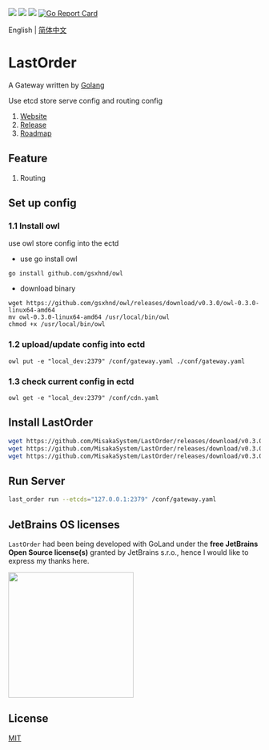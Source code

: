 [![](https://api.travis-ci.com/MisakaSystem/LastOrder.svg?branch=master)](https://travis-ci.com/MisakaSystem/LastOrder)
[![](https://img.shields.io/github/license/MisakaSystem/LastOrder)](https://opensource.org/licenses/MIT)
![](https://img.shields.io/github/v/release/MisakaSystem/LastOrder)
[![Go Report Card](https://goreportcard.com/badge/github.com/MisakaSystem/LastOrder)](https://goreportcard.com/report/github.com/MisakaSystem/LastOrder)

English | [简体中文]()

# LastOrder

A Gateway written by [Golang](https://github.com/golang/go)

Use etcd store serve config and routing config

1. [Website]()
2. [Release]()
3. [Roadmap](https://github.com/MisakaSystem/LastOrder-roadmap)

## Feature

1. Routing


## Set up config
### 1.1 Install owl
use owl store config into the ectd
- use go install owl
```shell script
go install github.com/gsxhnd/owl
```
- download binary
```shell script
wget https://github.com/gsxhnd/owl/releases/download/v0.3.0/owl-0.3.0-linux64-amd64
mv owl-0.3.0-linux64-amd64 /usr/local/bin/owl
chmod +x /usr/local/bin/owl
```

### 1.2 upload/update config into ectd
```shell script
owl put -e "local_dev:2379" /conf/gateway.yaml ./conf/gateway.yaml
```

### 1.3 check current config in ectd
```shell script
owl get -e "local_dev:2379" /conf/cdn.yaml
```

## Install LastOrder
```bash
wget https://github.com/MisakaSystem/LastOrder/releases/download/v0.3.0/last_order-0.3.0-linux64-amd64
wget https://github.com/MisakaSystem/LastOrder/releases/download/v0.3.0/last_order-0.3.0-windows-amd64.exe
wget https://github.com/MisakaSystem/LastOrder/releases/download/v0.3.0/last_order-0.3.0-darwin-amd64
```
## Run Server
```bash
last_order run --etcds="127.0.0.1:2379" /conf/gateway.yaml
```

## JetBrains OS licenses

`LastOrder` had been being developed with GoLand under the **free JetBrains Open Source license(s)** granted by JetBrains s.r.o., hence I would like to express my thanks here.

<a href="https://www.jetbrains.com/?from=LastOrder" target="_blank"><img src="https://github.com/gsxhnd/archive/blob/master/jetbrains-variant-4.png?raw=true" width="250" align="middle"/></a>

## License

[MIT](https://tldrlegal.com/license/mit-license)
